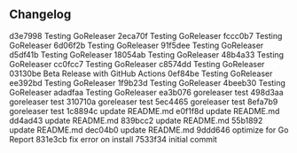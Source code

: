 ## Changelog

d3e7998 Testing GoReleaser
2eca70f Testing GoReleaser
fccc0b7 Testing GoReleaser
6d06f2b Testing GoReleaser
91f5dee Testing GoReleaser
d5df41b Testing GoReleaser
18054ab Testing GoReleaser
48b4a33 Testing GoReleaser
cc0fcc7 Testing GoReleaser
c8574dd Testing GoReleaser
03130be Beta Release with GitHub Actions
0ef84be Testing GoReleaser
ee392bd Testing GoReleaser
1f9b23d Testing GoReleaser
4beeb30 Testing GoReleaser
adadfaa Testing GoReleaser
ea3b076 goreleaser test
498d3aa goreleaser test
310710a goreleaser test
5ec4465 goreleaser test
8efa7b9 goreleaser test
1c8894c update README.md
e0f1f8d update README.md
dd4ad43 update README.md
839bcc2 update README.md
55b1892 update README.md
dec04b0 update README.md
9ddd646 optimize for Go Report
831e3cb fix error on install
7533f34 initial commit
